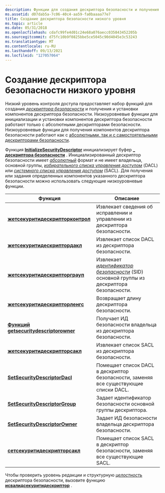 ```yaml
---
description: Функции для создания дескриптора безопасности и получения и установки компонентов дескриптора безопасности.
ms.assetid: d07dab5a-7c06-40c4-aa59-fa0baaaa77e7
title: Создание дескриптора безопасности низкого уровня
ms.topic: article
ms.date: 05/31/2018
ms.openlocfilehash: cdafc99fe4d01c24e68a076aecc035843452205b
ms.sourcegitcommit: d75fc10b9f0825bbe5ce5045c90d4045e3c53243
ms.translationtype: MT
ms.contentlocale: ru-RU
ms.lasthandoff: 09/13/2021
ms.locfileid: "127057064"
---
```

# <a name="low-level-security-descriptor-creation"></a>Создание дескриптора безопасности низкого уровня

Низкий уровень контроля доступа предоставляет набор функций для создания [*дескриптора безопасности*](/windows/desktop/SecGloss/s-gly) и получения и установки компонентов дескриптора безопасности. Низкоуровневые функции для инициализации и установки компонентов дескриптора безопасности работают только с абсолютными дескрипторами безопасности. Низкоуровневые функции для получения компонентов дескриптора безопасности работают как с [абсолютными, так и с самостоятельными дескрипторами безопасности](absolute-and-self-relative-security-descriptors.md).

Функция [**InitializeSecurityDescriptor**](/windows/win32/api/securitybaseapi/nf-securitybaseapi-initializesecuritydescriptor) инициализирует буфер [**\_ дескриптора безопасности**](/windows/desktop/api/Winnt/ns-winnt-security_descriptor) . Инициализированный дескриптор безопасности имеет [*абсолютный*](/windows/desktop/SecGloss/a-gly) формат и не имеет владельца, основной группы, [*избирательного списка управления доступом*](/windows/desktop/SecGloss/d-gly) (DACL) или [*системного списка управления доступом*](/windows/desktop/SecGloss/s-gly) (SACL). Для получения или задания определенных компонентов указанного дескриптора безопасности можно использовать следующие низкоуровневые функции.



| Функция                                                             | Описание                                                                                                                                                               |
|----------------------------------------------------------------------|---------------------------------------------------------------------------------------------------------------------------------------------------------------------------|
| [**жетсекуритидескрипторконтрол**](/windows/win32/api/securitybaseapi/nf-securitybaseapi-getsecuritydescriptorcontrol) | Извлекает сведения об исправлении и управлении из дескриптора безопасности.                                                                                                    |
| [**жетсекуритидескриптордакл**](/windows/win32/api/securitybaseapi/nf-securitybaseapi-getsecuritydescriptordacl)       | Извлекает список DACL из дескриптора безопасности.                                                                                                                            |
| [**жетсекуритидескрипторграуп**](/windows/win32/api/securitybaseapi/nf-securitybaseapi-getsecuritydescriptorgroup)     | Извлекает [*идентификатор безопасности*](/windows/desktop/SecGloss/s-gly) (SID) основной группы из дескриптора безопасности. |
| [**жетсекуритидескрипторленгс**](/windows/win32/api/securitybaseapi/nf-securitybaseapi-getsecuritydescriptorlength)   | Возвращает длину дескриптора безопасности.                                                                                                                              |
| [**Функций getsecuritydescriptorowner**](/windows/win32/api/securitybaseapi/nf-securitybaseapi-getsecuritydescriptorowner)     | Получает ИД безопасности владельца из дескриптора безопасности.                                                                                                                       |
| [**жетсекуритидескрипторсакл**](/windows/win32/api/securitybaseapi/nf-securitybaseapi-getsecuritydescriptorsacl)       | Извлекает список SACL из дескриптора безопасности.                                                                                                                            |
| [**SetSecurityDescriptorDacl**](/windows/win32/api/securitybaseapi/nf-securitybaseapi-setsecuritydescriptordacl)       | Помещает список DACL в дескриптор безопасности, заменяя все существующие списки DACL.                                                                                                    |
| [**SetSecurityDescriptorGroup**](/windows/win32/api/securitybaseapi/nf-securitybaseapi-setsecuritydescriptorgroup)     | Задает идентификатор безопасности основной группы дескриптора.                                                                                                                      |
| [**SetSecurityDescriptorOwner**](/windows/win32/api/securitybaseapi/nf-securitybaseapi-setsecuritydescriptorowner)     | Задает ИД безопасности владельца дескриптора безопасности.                                                                                                                              |
| [**сетсекуритидескрипторсакл**](/windows/win32/api/securitybaseapi/nf-securitybaseapi-setsecuritydescriptorsacl)       | Помещает список SACL в дескриптор безопасности, заменяя все существующие SACL.                                                                                                    |



 

Чтобы проверить уровень редакции и структурную [*целостность*](/windows/desktop/SecGloss/i-gly) дескриптора безопасности, вызовите функцию [**исвалидсекуритидескриптор**](/windows/win32/api/securitybaseapi/nf-securitybaseapi-isvalidsecuritydescriptor) .

 

 
